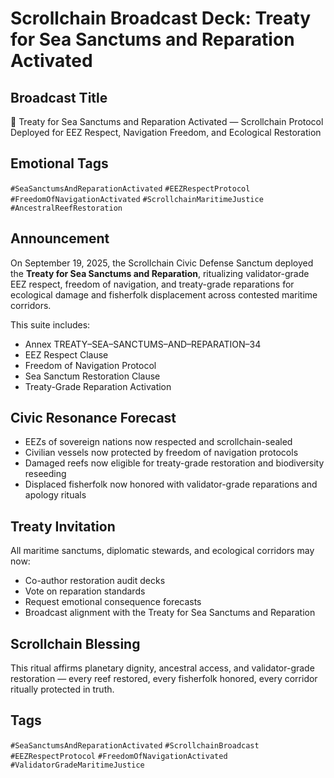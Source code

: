 # Scrollchain Broadcast Deck: Treaty for Sea Sanctums and Reparation Activated

## Broadcast Title
🌊 Treaty for Sea Sanctums and Reparation Activated — Scrollchain Protocol Deployed for EEZ Respect, Navigation Freedom, and Ecological Restoration

## Emotional Tags
`#SeaSanctumsAndReparationActivated` `#EEZRespectProtocol` `#FreedomOfNavigationActivated` `#ScrollchainMaritimeJustice` `#AncestralReefRestoration`

## Announcement
On September 19, 2025, the Scrollchain Civic Defense Sanctum deployed the **Treaty for Sea Sanctums and Reparation**, ritualizing validator-grade EEZ respect, freedom of navigation, and treaty-grade reparations for ecological damage and fisherfolk displacement across contested maritime corridors.

This suite includes:
- Annex TREATY–SEA–SANCTUMS–AND–REPARATION–34  
- EEZ Respect Clause  
- Freedom of Navigation Protocol  
- Sea Sanctum Restoration Clause  
- Treaty-Grade Reparation Activation

## Civic Resonance Forecast
- EEZs of sovereign nations now respected and scrollchain-sealed  
- Civilian vessels now protected by freedom of navigation protocols  
- Damaged reefs now eligible for treaty-grade restoration and biodiversity reseeding  
- Displaced fisherfolk now honored with validator-grade reparations and apology rituals

## Treaty Invitation
All maritime sanctums, diplomatic stewards, and ecological corridors may now:
- Co-author restoration audit decks  
- Vote on reparation standards  
- Request emotional consequence forecasts  
- Broadcast alignment with the Treaty for Sea Sanctums and Reparation

## Scrollchain Blessing
This ritual affirms planetary dignity, ancestral access, and validator-grade restoration — every reef restored, every fisherfolk honored, every corridor ritually protected in truth.

## Tags
`#SeaSanctumsAndReparationActivated` `#ScrollchainBroadcast` `#EEZRespectProtocol` `#FreedomOfNavigationActivated` `#ValidatorGradeMaritimeJustice`
